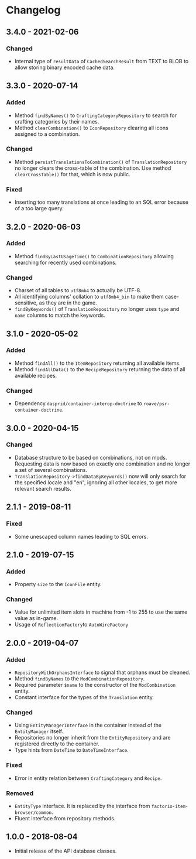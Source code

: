 # Changelog

## 3.4.0 - 2021-02-06

### Changed

- Internal type of `resultData` of `CachedSearchResult` from TEXT to BLOB to allow storing binary encoded cache data. 

## 3.3.0 - 2020-07-14

### Added

- Method `findByNames()` to `CraftingCategoryRepository` to search for crafting categories by their names.
- Method `clearCombination()` to `IconRepository` clearing all icons assigned to a combination.

### Changed

- Method `persistTranslationsToCombination()` of `TranslationRepository` no longer clears the cross-table of the 
  combination. Use method `clearCrossTable()` for that, which is now public. 

### Fixed

- Inserting too many translations at once leading to an SQL error because of a too large query.

## 3.2.0 - 2020-06-03

### Added

- Method `findByLastUsageTime()` to `CombinationRepository` allowing searching for recently used combinations.

### Changed

- Charset of all tables to `utf8mb4` to actually be UTF-8.
- All identifying columns' collation to `utf8mb4_bin` to make them case-sensitive, as they are in the game.
- `findByKeywords()` of `TranslationRepository` no longer uses `type` and `name` columns to match the keywords.

## 3.1.0 - 2020-05-02

### Added

- Method `findAll()` to the `ItemRepository` returning all available items.
- Method `findAllData()` to the `RecipeRepository` returning the data of all available recipes.

### Changed 

- Dependency `dasprid/container-interop-doctrine` to `roave/psr-container-doctrine`.

## 3.0.0 - 2020-04-15

### Changed

- Database structure to be based on combinations, not on mods. Requesting data is now based on exactly one combination
  and no longer a set of several combinations.
- `TranslationRepository->findDataByKeywords()` now will only search for the specified locale and "en", ignoring all
  other locales, to get more relevant search results.

## 2.1.1 - 2019-08-11

### Fixed

- Some unescaped column names leading to SQL errors.

## 2.1.0 - 2019-07-15

### Added

- Property `size` to the `IconFile` entity. 

### Changed

- Value for unlimited item slots in machine from -1 to 255 to use the same value as in-game.
- Usage of `ReflectionFactory`to `AutoWireFactory`

## 2.0.0 - 2019-04-07

### Added

- `RepositoryWithOrphansInterface` to signal that orphans must be cleaned.
- Method `findByNames` to the `ModCombinationRepository`.
- Required parameter `$name` to the constructor of the `ModCombination` entity.
- Constant interface for the types of the `Translation` entity. 

### Changed

- Using `EntityManagerInterface` in the container instead of the `EntityManager` itself.
- Repositories no longer inherit from the `EntityRepository` and are registered directly to the container.
- Type hints from `DateTime` to `DateTimeInterface`.

### Fixed

- Error in entity relation between `CraftingCategory` and `Recipe`.

### Removed

- `EntityType` interface. It is replaced by the interface from `factorio-item-browser/common`.
- Fluent interface from repository methods.

## 1.0.0 - 2018-08-04

- Initial release of the API database classes.
